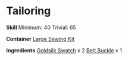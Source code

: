 <!-- TITLE: Goldsilk Belt -->
<!-- SUBTITLE: Made of fine goldsilk -->

# Tailoring
**Skill**
Minimum: 40
Trivial: 65

**Container**
[Large Sewing Kit](large-sewing-kit)

**Ingredients**
[Goldsilk Swatch](goldsilk-swatch) x 2
[Belt Buckle](belt-buckle) x 1